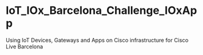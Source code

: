 # IoT_IOx_Barcelona_Challenge_IOxApp
Using IoT Devices, Gateways and Apps on Cisco infrastructure for Cisco Live Barcelona
